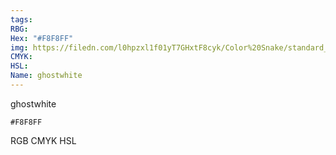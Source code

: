 ```yaml
---
tags:
RBG:
Hex: "#F8F8FF"
img: https://filedn.com/l0hpzxl1f01yT7GHxtF8cyk/Color%20Snake/standard_csv_to_svg/#F8F8FF.svg
CMYK:
HSL:
Name: ghostwhite
---
```

ghostwhite
```palette
#F8F8FF
```
RGB
CMYK
HSL